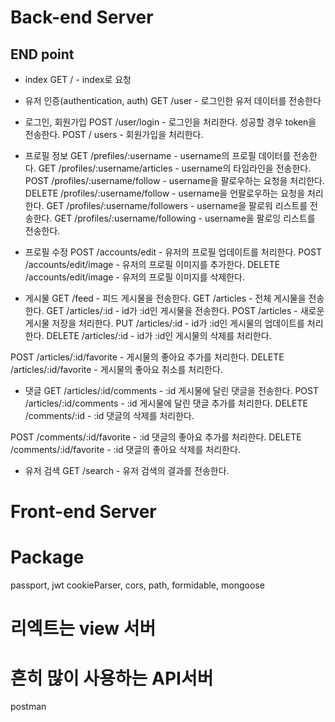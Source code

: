 # Back-end Server

## END point
- index
GET / - index로 요청

- 유저 인증(authentication, auth)
GET /user - 로그인한 유저 데이터를 전송한다

- 로그인, 회원가입
POST /user/login - 로그인을 처리한다. 성공할 경우 token을 전송한다.
POST / users - 회원가입을 처리한다.

- 프로필 정보
GET /prefiles/:username - username의 프로필 데이터를 전송한다.
GET /profiles/:username/articles - username의 타임라인을 전송한다.
POST /profiles/:username/follow - username을 팔로우하는 요청을 처리한다.
DELETE /profiles/:username/follow - username을 언팔로우하는 요청을 처리한다.
GET /profiles/:username/followers - username을 팔로워 리스트를 전송한다.
GET /profiles/:username/following - username을 팔로잉 리스트를 전송한다.

- 프로필 수정
POST /accounts/edit - 유저의 프로필 업데이트를 처리한다.
POST /accounts/edit/image - 유저의 프로필 이미지를 추가한다.
DELETE /accounts/edit/image - 유저의 프로필 이미지를 삭제한다.

- 게시물
GET /feed - 피드 게시물을 전송한다.
GET /articles - 전체 게시물을 전송한다.
GET /articles/:id - id가 :id인 게시물을 전송한다.
POST /articles - 새로운 게시물 저장을 처리한다.
PUT /articles/:id - id가 :id인 게시물의 업데이트를 처리한다.
DELETE /articles/:id - id가 :id인 게시물의 삭제를 처리한다.

POST /articles/:id/favorite - 게시물의 좋아요 추가를 처리한다.
DELETE /articles/:id/favorite - 게시물의 좋아요 취소를 처리한다.

- 댓글
GET /articles/:id/comments - :id 게시물에 달린 댓글을 전송한다.
POST /articles/:id/comments - :id 게시물에 달린 댓글 추가를 처리한다.
DELETE /comments/:id - :id 댓글의 삭제를 처리한다.

POST /comments/:id/favorite - :id 댓글의 좋아요 추가를 처리한다.
DELETE /comments/:id/favorite - :id 댓글의 좋아요 삭제를 처리한다.

- 유저 검색
GET /search - 유저 검색의 결과를 전송한다.

# Front-end Server

# Package
passport, jwt cookieParser, cors, path, formidable, mongoose

# 리엑트는 view 서버

# 흔히 많이 사용하는 API서버 
postman

